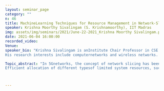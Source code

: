 ```yaml
---
layout: seminar_page
category: ""
n: 46
title: MachineLearning Techniques for Resource Management in Network-Sliced 5G Networks
speaker: Krishna Moorthy Sivalingam (S. Krishnamoorthy), IIT Madras
img: assets/img/seminars/2021/June-22-2021_Krishna Moorthy Sivalingam.png
date: 2021-06-04 16:00:00 
recorded_video:  
Venue: 
speaker_bio: "Krishna Sivalingam is anInstitute Chair Professor in CSE Department, IIT Madras, Chennai, INDIA. He receivedhis Ph.D. (1994) and M.S. (1990) degrees in Computer Sciencefrom SUNY Buffalo; and his B.E.  (1988) degree from AnnaUniversity's College of Engineering Guindy, India.  From 1994-2007, hewas a faculty member in University of Maryland, Baltimore County;Washington State University, Pullman and University of North CarolinaGreensboro, all in the USA.
His research interests include computernetworks and wireless networks. He is an IEEE Fellow, INAEFellow and ACM Distinguished Scientist.  He has served asEditor-in-Chief of Springer Photonic Network Communications Journal and EAITransactions on Future Internet, and is presently an EditorialBoard member of IEEE Networking Letters."

Topic_abstract: "In 5Gnetworks, the concept of network slicing has been defined to share the underlying network resourcesamong different slices. Here, slices can be different tenants (as invirtual mobile network providers), different traffic types (asin Internet of Things, enhanced Mobile Broadband) and so on.This has been defined for efficient resource utilization as wellas providing the ability to handle diverse traffic types withdifferent service requirements. Network slicing can be realized in theradio access network (RAN), the optical transport network and the 5GCore.
Efficient allocation of different typesof limited system resources, such as cloud/data center computing forrealizing virtualized network functions in the RAN and Core, radiospectrum, and optical network bandwidth is an important problem to beaddressed by network operators. Traditionally, this has beenhandled using heuristics, complex resource optimizationformulations, etc. Recently, machine learning techniques have been developedfor providing solutions to some of these resource managementproblems. In particular, there has been interest in suitably utilizingreinforcement learning (RL), deep reinforcement learning (DRL) andfederated learning (FL) techniques. Several standards activities are underway to define the framework for applying ML to Networks in general, andspecifically for 5G Networks. This talk will present anoverview of the concepts of 5G networks, Network Slicing, standardsframeworks, and some representative state-of-the-artdevelopments in this field, with specific focus on the use of DRLtechniques for resource Management in Network Sliced 5G networks."



---
```


